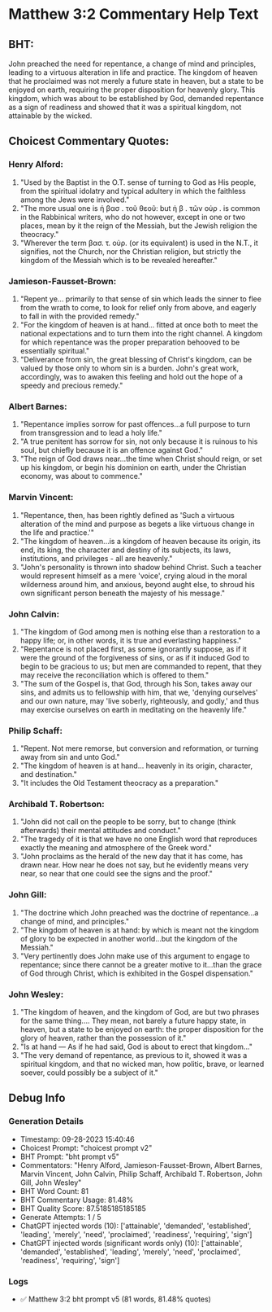 # Matthew 3:2 Commentary Help Text

## BHT:
John preached the need for repentance, a change of mind and principles, leading to a virtuous alteration in life and practice. The kingdom of heaven that he proclaimed was not merely a future state in heaven, but a state to be enjoyed on earth, requiring the proper disposition for heavenly glory. This kingdom, which was about to be established by God, demanded repentance as a sign of readiness and showed that it was a spiritual kingdom, not attainable by the wicked.

## Choicest Commentary Quotes:
### Henry Alford:
1. "Used by the Baptist in the O.T. sense of turning to God as His people, from the spiritual idolatry and typical adultery in which the faithless among the Jews were involved." 
2. "The more usual one is ἡ βασ . τοῦ θεοῦ: but ἡ β . τῶν οὐρ . is common in the Rabbinical writers, who do not however, except in one or two places, mean by it the reign of the Messiah, but the Jewish religion the theocracy."
3. "Wherever the term βασ. τ. οὐρ. (or its equivalent) is used in the N.T., it signifies, not the Church, nor the Christian religion, but strictly the kingdom of the Messiah which is to be revealed hereafter."

### Jamieson-Fausset-Brown:
1. "Repent ye... primarily to that sense of sin which leads the sinner to flee from the wrath to come, to look for relief only from above, and eagerly to fall in with the provided remedy."
2. "For the kingdom of heaven is at hand... fitted at once both to meet the national expectations and to turn them into the right channel. A kingdom for which repentance was the proper preparation behooved to be essentially spiritual."
3. "Deliverance from sin, the great blessing of Christ's kingdom, can be valued by those only to whom sin is a burden. John's great work, accordingly, was to awaken this feeling and hold out the hope of a speedy and precious remedy."

### Albert Barnes:
1. "Repentance implies sorrow for past offences...a full purpose to turn from transgression and to lead a holy life."
2. "A true penitent has sorrow for sin, not only because it is ruinous to his soul, but chiefly because it is an offence against God."
3. "The reign of God draws near...the time when Christ should reign, or set up his kingdom, or begin his dominion on earth, under the Christian economy, was about to commence."

### Marvin Vincent:
1. "Repentance, then, has been rightly defined as 'Such a virtuous alteration of the mind and purpose as begets a like virtuous change in the life and practice.'" 
2. "The kingdom of heaven...is a kingdom of heaven because its origin, its end, its king, the character and destiny of its subjects, its laws, institutions, and privileges - all are heavenly."
3. "John's personality is thrown into shadow behind Christ. Such a teacher would represent himself as a mere 'voice', crying aloud in the moral wilderness around him, and anxious, beyond aught else, to shroud his own significant person beneath the majesty of his message."

### John Calvin:
1. "The kingdom of God among men is nothing else than a restoration to a happy life; or, in other words, it is true and everlasting happiness."
2. "Repentance is not placed first, as some ignorantly suppose, as if it were the ground of the forgiveness of sins, or as if it induced God to begin to be gracious to us; but men are commanded to repent, that they may receive the reconciliation which is offered to them."
3. "The sum of the Gospel is, that God, through his Son, takes away our sins, and admits us to fellowship with him, that we, 'denying ourselves' and our own nature, may 'live soberly, righteously, and godly,' and thus may exercise ourselves on earth in meditating on the heavenly life."

### Philip Schaff:
1. "Repent. Not mere remorse, but conversion and reformation, or turning away from sin and unto God."
2. "The kingdom of heaven is at hand... heavenly in its origin, character, and destination."
3. "It includes the Old Testament theocracy as a preparation."

### Archibald T. Robertson:
1. "John did not call on the people to be sorry, but to change (think afterwards) their mental attitudes and conduct."
2. "The tragedy of it is that we have no one English word that reproduces exactly the meaning and atmosphere of the Greek word."
3. "John proclaims as the herald of the new day that it has come, has drawn near. How near he does not say, but he evidently means very near, so near that one could see the signs and the proof."

### John Gill:
1. "The doctrine which John preached was the doctrine of repentance...a change of mind, and principles."
2. "The kingdom of heaven is at hand: by which is meant not the kingdom of glory to be expected in another world...but the kingdom of the Messiah."
3. "Very pertinently does John make use of this argument to engage to repentance; since there cannot be a greater motive to it...than the grace of God through Christ, which is exhibited in the Gospel dispensation."

### John Wesley:
1. "The kingdom of heaven, and the kingdom of God, are but two phrases for the same thing.... They mean, not barely a future happy state, in heaven, but a state to be enjoyed on earth: the proper disposition for the glory of heaven, rather than the possession of it."
2. "Is at hand — As if he had said, God is about to erect that kingdom..."
3. "The very demand of repentance, as previous to it, showed it was a spiritual kingdom, and that no wicked man, how politic, brave, or learned soever, could possibly be a subject of it."


## Debug Info
### Generation Details
- Timestamp: 09-28-2023 15:40:46
- Choicest Prompt: "choicest prompt v2"
- BHT Prompt: "bht prompt v5"
- Commentators: "Henry Alford, Jamieson-Fausset-Brown, Albert Barnes, Marvin Vincent, John Calvin, Philip Schaff, Archibald T. Robertson, John Gill, John Wesley"
- BHT Word Count: 81
- BHT Commentary Usage: 81.48%
- BHT Quality Score: 87.5185185185185
- Generate Attempts: 1 / 5
- ChatGPT injected words (10):
	['attainable', 'demanded', 'established', 'leading', 'merely', 'need', 'proclaimed', 'readiness', 'requiring', 'sign']
- ChatGPT injected words (significant words only) (10):
	['attainable', 'demanded', 'established', 'leading', 'merely', 'need', 'proclaimed', 'readiness', 'requiring', 'sign']

### Logs
- ✅ Matthew 3:2 bht prompt v5 (81 words, 81.48% quotes)